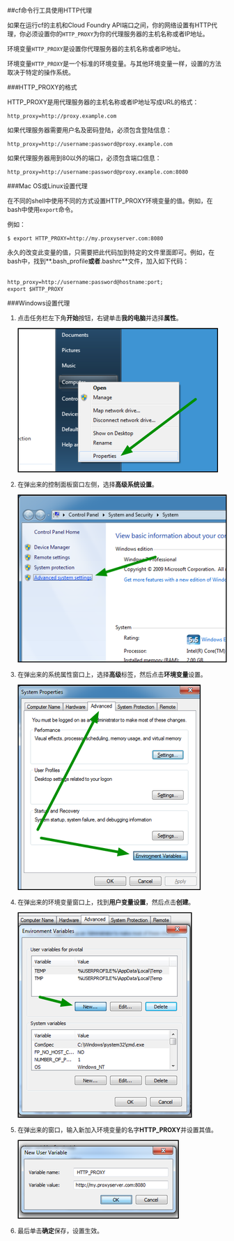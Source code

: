 ##cf命令行工具使用HTTP代理

如果在运行cf的主机和Cloud Foundry API端口之间，你的网络设置有HTTP代理，你必须设置你的```HTTP_PROXY```为你的代理服务器的主机名称或者IP地址。

环境变量```HTTP_PROXY```是设置你代理服务器的主机名称或者IP地址。

环境变量```HTTP_PROXY```是一个标准的环境变量。与其他环境变量一样，设置的方法取决于特定的操作系统。

###HTTP_PROXY的格式

HTTP_PROXY是用代理服务器的主机名称或者IP地址写成URL的格式：

``` 
http_proxy=http://proxy.example.com

```

如果代理服务器需要用户名及密码登陆，必须包含登陆信息：

```
http_proxy=http://username:password@proxy.example.com

```

如果代理服务器用到80以外的端口，必须包含端口信息：

```
http_proxy=http://username:password@proxy.example.com:8080

```

###Mac OS或Linux设置代理

在不同的shell中使用不同的方式设置HTTP_PROXY环境变量的值。例如，在bash中使用```export```命令。

例如：

```
$ export HTTP_PROXY=http://my.proxyserver.com:8080

```

永久的改变此变量的值，只需要把此代码加到特定的文件里面即可。例如，在bash中，找到**.bash_profile**或者**.bashrc**文件，加入如下代码：

```

http_proxy=http://username:password@hostname:port;
export $HTTP_PROXY

```

###Windows设置代理

1. 点击任务栏左下角**开始**按钮，右键单击**我的电脑**并选择**属性**。

	![步骤1](../images/cf_windwos_http_proxy_steps1.png)

2. 在弹出来的控制面板窗口左侧，选择**高级系统设置**。

	![步骤2](../images/cf_windwos_http_proxy_steps2.png)

3. 在弹出来的系统属性窗口上，选择**高级**标签，然后点击**环境变量**设置。

	![步骤3](../images/cf_windwos_http_proxy_steps3.png)

4. 在弹出来的环境变量窗口上，找到**用户变量设置**，然后点击**创建**。

	![步骤4](../images/cf_windwos_http_proxy_steps4.png)

5. 在弹出来的窗口，输入新加入环境变量的名字**HTTP_PROXY**并设置其值。

	![步骤5](../images/cf_windwos_http_proxy_steps5.png)

6. 最后单击**确定**保存，设置生效。
